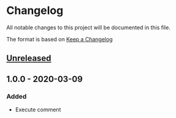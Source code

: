 # Changelog
All notable changes to this project will be documented in this file.

The format is based on [Keep a Changelog](http://keepachangelog.com/en/1.0.0/)

## [Unreleased]

## 1.0.0 - 2020-03-09
### Added
* Execute comment

[Unreleased]: https://github.com/nwtgck/actions-netlify/compare/v1.0.0...HEAD

